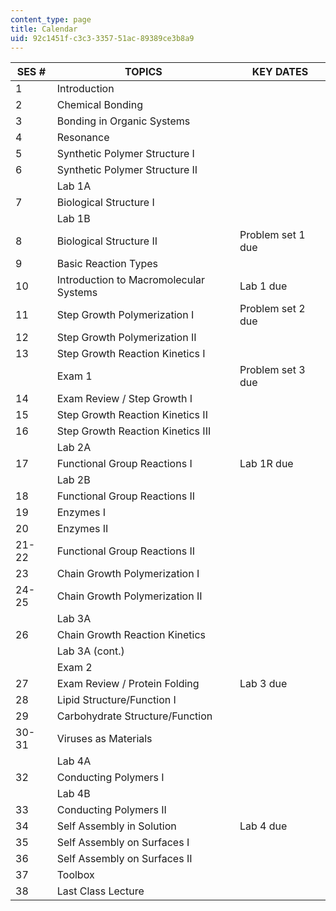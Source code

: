 ```yaml
---
content_type: page
title: Calendar
uid: 92c1451f-c3c3-3357-51ac-89389ce3b8a9
---
```


| SES # | TOPICS | KEY DATES |
| --- | --- | --- |
| 1 | Introduction | &nbsp; |
| 2 | Chemical Bonding | &nbsp; |
| 3 | Bonding in Organic Systems | &nbsp; |
| 4 | Resonance | &nbsp; |
| 5 | Synthetic Polymer Structure I | &nbsp; |
| 6 | Synthetic Polymer Structure II | &nbsp; |
| &nbsp; | Lab 1A | &nbsp; |
| 7 | Biological Structure I | &nbsp; |
| &nbsp; | Lab 1B | &nbsp; |
| 8 | Biological Structure II | Problem set 1 due |
| 9 | Basic Reaction Types | &nbsp; |
| 10 | Introduction to Macromolecular Systems | Lab 1 due |
| 11 | Step Growth Polymerization I | Problem set 2 due |
| 12 | Step Growth Polymerization II | &nbsp; |
| 13 | Step Growth Reaction Kinetics I | &nbsp; |
| &nbsp; | Exam 1 | Problem set 3 due |
| 14 | Exam Review / Step Growth I | &nbsp; |
| 15 | Step Growth Reaction Kinetics II | &nbsp; |
| 16 | Step Growth Reaction Kinetics III | &nbsp; |
| &nbsp; | Lab 2A | &nbsp; |
| 17 | Functional Group Reactions I | Lab 1R due |
| &nbsp; | Lab 2B | &nbsp; |
| 18 | Functional Group Reactions II | &nbsp; |
| 19 | Enzymes I | &nbsp; |
| 20 | Enzymes II | &nbsp; |
| 21-22 | Functional Group Reactions II | &nbsp; |
| 23 | Chain Growth Polymerization I | &nbsp; |
| 24-25 | Chain Growth Polymerization II | &nbsp; |
| &nbsp; | Lab 3A | &nbsp; |
| 26 | Chain Growth Reaction Kinetics | &nbsp; |
| &nbsp; | Lab 3A (cont.) | &nbsp; |
| &nbsp; | Exam 2 | &nbsp; |
| 27 | Exam Review / Protein Folding | Lab 3 due |
| 28 | Lipid Structure/Function I | &nbsp; |
| 29 | Carbohydrate Structure/Function | &nbsp; |
| 30-31 | Viruses as Materials | &nbsp; |
| &nbsp; | Lab 4A | &nbsp; |
| 32 | Conducting Polymers I | &nbsp; |
| &nbsp; | Lab 4B | &nbsp; |
| 33 | Conducting Polymers II | &nbsp; |
| 34 | Self Assembly in Solution | Lab 4 due |
| 35 | Self Assembly on Surfaces I | &nbsp; |
| 36 | Self Assembly on Surfaces II | &nbsp; |
| 37 | Toolbox | &nbsp; |
| 38 | Last Class Lecture |